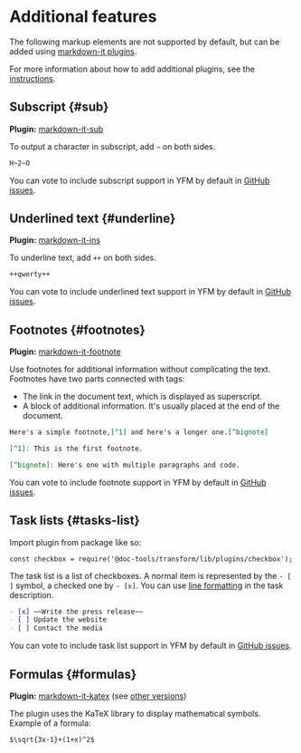 # Additional features

The following markup elements are not supported by default, but can be added using [markdown-it plugins](https://www.npmjs.com/search?q=keywords:markdown-it-plugin).

For more information about how to add additional plugins, see the  [instructions](../plugins/import.md).

## Subscript {#sub}

**Plugin:** [markdown-it-sub](https://www.npmjs.com/package/markdown-it-sub)

To output a character in subscript, add `~` on both sides.

```markdown
H~2~O
```

You can vote to include subscript support in YFM by default in [GitHub issues](https://github.com/yandex-cloud/yfm-transform/issues/70).

## Underlined text {#underline}

**Plugin:** [markdown-it-ins](https://www.npmjs.com/package/markdown-it-ins)

To underline text, add `++` on both sides.

```markdown
++qwerty++
```

You can vote to include underlined text support in YFM by default in [GitHub issues](https://github.com/yandex-cloud/yfm-transform/issues/71).

## Footnotes {#footnotes}

**Plugin:** [markdown-it-footnote](https://www.npmjs.com/package/markdown-it-footnote)

Use footnotes for additional information without complicating the text. Footnotes have two parts connected with tags:

* The link in the document text, which is displayed as superscript.
* A block of additional information. It's usually placed at the end of the document.

```markdown
Here's a simple footnote,[^1] and here's a longer one.[^bignote]

[^1]: This is the first footnote.

[^bignote]: Here's one with multiple paragraphs and code.
```

You can vote to include footnote support in YFM by default in [GitHub issues](https://github.com/yandex-cloud/yfm-transform/issues/72).

## Task lists {#tasks-list}

Import plugin from package like so:
```
const checkbox = require('@doc-tools/transform/lib/plugins/checkbox');
```

The task list is a list of checkboxes. A normal item is represented by the `- [ ]` symbol, a checked one by `- [x]`. You can use [line formatting](./base.md#line) in the task description.

```markdown
- [x] ~~Write the press release~~
- [ ] Update the website
- [ ] Contact the media
```

You can vote to include task list support in YFM by default in [GitHub issues](https://github.com/yandex-cloud/yfm-transform/issues/73).

## Formulas {#formulas}

**Plugin:** [markdown-it-katex](https://www.npmjs.com/package/markdown-it-katex) (see [other versions](https://www.npmjs.com/search?q=markdown-it-katex))

The plugin uses the KaTeX library to display mathematical symbols. Example of a formula:

```markdown
$\sqrt{3x-1}+(1+x)^2$
```

